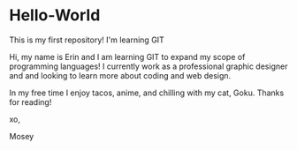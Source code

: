 # Hello-World

This is my first repository! I'm learning GIT

Hi, my name is Erin and I am learning GIT to expand my scope of programming languages! I currently work as a professional graphic designer and and looking to learn more about coding and web design. 

In my free time I enjoy tacos, anime, and chilling with my cat, Goku. 
Thanks for reading!

xo,

Mosey
